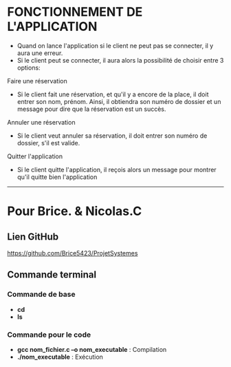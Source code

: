 # FONCTIONNEMENT DE L'APPLICATION

- Quand on lance l'application si le client ne peut pas se connecter, il y aura une erreur.
- Si le client peut se connecter, il aura alors la possibilité de choisir entre 3 options:

Faire une réservation
- Si le client fait une réservation, et qu'il y a encore de la place, il doit entrer son nom, prénom. Ainsi, il obtiendra son numéro de dossier et un message pour dire que la réservation est un succès.
 
 Annuler une réservation
 - Si le client veut annuler sa réservation, il doit entrer son numéro de dossier, s'il est valide.

Quitter l'application
- Si le client quitte l'application, il reçois alors un message pour montrer qu'il quitte bien l'application

-----------------------------------------------------------------------

# Pour Brice. & Nicolas.C

## Lien GitHub
https://github.com/Brice5423/ProjetSystemes

## Commande terminal

### Commande de base
- **cd**
- **ls**

### Commande pour le code
- **gcc nom_fichier.c –o nom_executable** : Compilation
- **./nom_executable** : Exécution